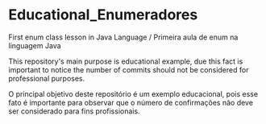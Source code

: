 # Educational_Enumeradores
First enum class lesson in Java Language / Primeira aula de enum na linguagem Java

This repository's main purpose is educational example, due this fact is important to notice the number of commits should not be considered for professional purposes.

O principal objetivo deste repositório é um exemplo educacional, pois esse fato é importante para observar que o número de confirmações não deve ser considerado para fins profissionais.
